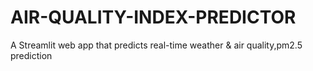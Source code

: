 # AIR-QUALITY-INDEX-PREDICTOR
A Streamlit web app that predicts real-time weather & air quality,pm2.5 prediction
